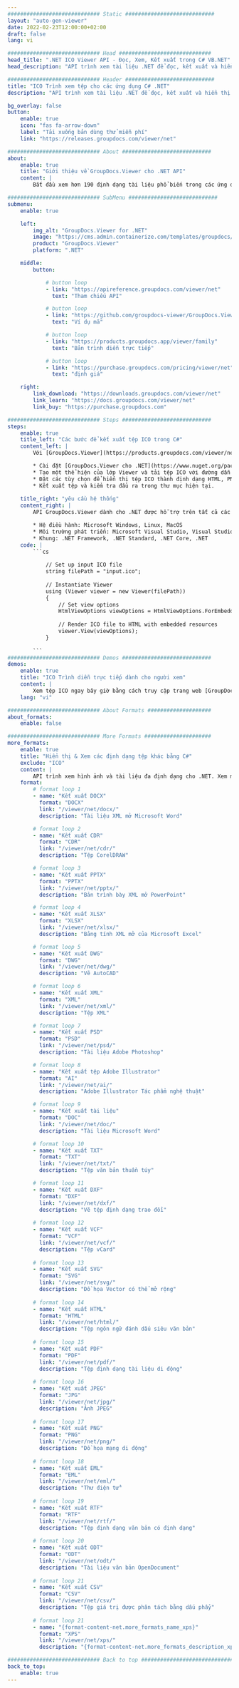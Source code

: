 ```yaml
---
############################# Static ############################
layout: "auto-gen-viewer"
date: 2022-02-23T12:00:00+02:00
draft: false
lang: vi

############################# Head #############################
head_title: ".NET ICO Viewer API - Đọc, Xem, Kết xuất trong C# VB.NET"
head_description: "API trình xem tài liệu .NET để đọc, kết xuất và hiển thị ICO trong bất kỳ loại ứng dụng C#, ASP.NET, VB.NET & .NET Core nào."

############################# Header ############################
title: "ICO Trình xem tệp cho các ứng dụng C# .NET" 
description: "API trình xem tài liệu .NET để đọc, kết xuất và hiển thị tệp ICO trong bất kỳ loại ứng dụng C#, ASP.NET, VB.NET & .NET Core nào. Xem các tệp được hiển thị với định dạng & bố cục thực trong HTML5, PDF hoặc dưới dạng hình ảnh bằng cách sử dụng một vài dòng mã." 

bg_overlay: false
button:
    enable: true
    icon: "fas fa-arrow-down"
    label: "Tải xuống bản dùng thử miễn phí"
    link: "https://releases.groupdocs.com/viewer/net"

############################# About ############################
about:
    enable: true
    title: "Giới thiệu về GroupDocs.Viewer cho .NET API" 
    content: |
        Bắt đầu xem hơn 190 định dạng tài liệu phổ biến trong các ứng dụng .NET của bạn bằng GroupDocs.Viewer cho API .NET bằng cách thêm một vài dòng mã. Các nhà phát triển có thể dễ dàng hiển thị PDF, Xử lý văn bản, Bảng tính Excel, Bản trình bày, Visio, Project, Outlook và nhiều định dạng tài liệu phổ biến khác ở chế độ HTML5, hình ảnh hoặc PDF. Kết xuất tài liệu nhanh, giống với tệp nguồn ban đầu và không yêu cầu cài đặt phần mềm bổ sung hoặc bất kỳ thư viện bên ngoài nào khác.

############################# SubMenu ############################
submenu:
    enable: true

    left:
        img_alt: "GroupDocs.Viewer for .NET"
        image: "https://cms.admin.containerize.com/templates/groupdocs/images/product-logos/90x90-noborder/groupdocs-viewer-net.png"
        product: "GroupDocs.Viewer"
        platform: ".NET"

    middle:
        button:

            # button loop
            - link: "https://apireference.groupdocs.com/viewer/net"
              text: "Tham chiếu API"

            # button loop
            - link: "https://github.com/groupdocs-viewer/GroupDocs.Viewer-for-.NET"
              text: "Ví dụ mã"

            # button loop
            - link: "https://products.groupdocs.app/viewer/family"
              text: "Bản trình diễn trực tiếp"

            # button loop
            - link: "https://purchase.groupdocs.com/pricing/viewer/net"
              text: "định giá"

    right:
        link_download: "https://downloads.groupdocs.com/viewer/net"
        link_learn: "https://docs.groupdocs.com/viewer/net"
        link_buy: "https://purchase.groupdocs.com"

############################# Steps ############################
steps:
    enable: true
    title_left: "Các bước để kết xuất tệp ICO trong C#" 
    content_left: |
        Với [GroupDocs.Viewer](https://products.groupdocs.com/viewer/net/), bạn có thể kết xuất ICO thành HTML, JPEG, PNG hoặc PDF trong một vài bước.

        * Cài đặt [GroupDocs.Viewer cho .NET](https://www.nuget.org/packages/groupdocs.viewer) bằng trình quản lý gói yêu thích của bạn. 
        * Tạo một thể hiện của lớp Viewer và tải tệp ICO với đường dẫn đầy đủ. 
        * Đặt các tùy chọn để hiển thị tệp ICO thành định dạng HTML, PNG, JPEG hoặc PDF. 
        * Kết xuất tệp và kiểm tra đầu ra trong thư mục hiện tại. 
        
    title_right: "yêu cầu hệ thống" 
    content_right: |
        API GroupDocs.Viewer dành cho .NET được hỗ trợ trên tất cả các nền tảng và hệ điều hành chính. Trước khi thực thi mã bên dưới, vui lòng đảm bảo rằng bạn đã cài đặt các điều kiện tiên quyết sau trên hệ thống của mình.

        * Hệ điều hành: Microsoft Windows, Linux, MacOS 
        * Môi trường phát triển: Microsoft Visual Studio, Visual Studio Code, .NET CLI 
        * Khung: .NET Framework, .NET Standard, .NET Core, .NET 
    code: |
        ```cs
                        
            // Set up input ICO file
            string filePath = "input.ico";
        
            // Instantiate Viewer
            using (Viewer viewer = new Viewer(filePath))
            {
            	// Set view options 
            	HtmlViewOptions viewOptions = HtmlViewOptions.ForEmbeddedResources();
                    
            	// Render ICO file to HTML with embedded resources
            	viewer.View(viewOptions);
            }
             
        ```
############################# Demos ############################
demos:
    enable: true
    title: "ICO Trình diễn trực tiếp dành cho người xem"
    content: |
        Xem tệp ICO ngay bây giờ bằng cách truy cập trang web [GroupDocs.Viewer Online Apps](https://products.groupdocs.app/viewer/ico).
    lang: "vi"

############################# About Formats ####################
about_formats:
    enable: false

############################# More Formats #####################
more_formats:
    enable: true
    title: "Hiển thị & Xem các định dạng tệp khác bằng C#"
    exclude: "ICO"
    content: |
        API trình xem hình ảnh và tài liệu đa định dạng cho .NET. Xem một số định dạng tệp phổ biến dưới đây mà không cần bất kỳ người xem bên ngoài nào.
    format: 
        # format loop 1
        - name: "Kết xuất DOCX"
          format: "DOCX"
          link: "/viewer/net/docx/"
          description: "Tài liệu XML mở Microsoft Word" 

        # format loop 2
        - name: "Kết xuất CDR" 
          format: "CDR"
          link: "/viewer/net/cdr/"
          description: "Tệp CorelDRAW" 

        # format loop 3
        - name: "Kết xuất PPTX"
          format: "PPTX"
          link: "/viewer/net/pptx/"
          description: "Bản trình bày XML mở PowerPoint" 

        # format loop 4
        - name: "Kết xuất XLSX"
          format: "XLSX"
          link: "/viewer/net/xlsx/"
          description: "Bảng tính XML mở của Microsoft Excel" 

        # format loop 5
        - name: "Kết xuất DWG"
          format: "DWG"
          link: "/viewer/net/dwg/"
          description: "Vẽ AutoCAD"

        # format loop 6
        - name: "Kết xuất XML"
          format: "XML"
          link: "/viewer/net/xml/"
          description: "Tệp XML"

        # format loop 7
        - name: "Kết xuất PSD"
          format: "PSD"
          link: "/viewer/net/psd/"
          description: "Tài liệu Adobe Photoshop"

        # format loop 8
        - name: "Kết xuất tệp Adobe Illustrator"
          format: "AI"
          link: "/viewer/net/ai/"
          description: "Adobe Illustrator Tác phẩm nghệ thuật"

        # format loop 9
        - name: "Kết xuất tài liệu"
          format: "DOC"
          link: "/viewer/net/doc/"
          description: "Tài liệu Microsoft Word" 

        # format loop 10
        - name: "Kết xuất TXT" 
          format: "TXT"
          link: "/viewer/net/txt/"
          description: "Tệp văn bản thuần túy" 

        # format loop 11
        - name: "Kết xuất DXF" 
          format: "DXF"
          link: "/viewer/net/dxf/"
          description: "Vẽ tệp định dạng trao đổi"  
          
        # format loop 12
        - name: "Kết xuất VCF"
          format: "VCF"
          link: "/viewer/net/vcf/"
          description: "Tệp vCard"  
              
        # format loop 13
        - name: "Kết xuất SVG"
          format: "SVG"
          link: "/viewer/net/svg/"
          description: "Đồ họa Vector có thể mở rộng" 
          
        # format loop 14
        - name: "Kết xuất HTML"
          format: "HTML"
          link: "/viewer/net/html/"
          description: "Tệp ngôn ngữ đánh dấu siêu văn bản" 
          
        # format loop 15
        - name: "Kết xuất PDF"
          format: "PDF"
          link: "/viewer/net/pdf/"
          description: "Tệp định dạng tài liệu di động"
          
        # format loop 16
        - name: "Kết xuất JPEG"
          format: "JPG"
          link: "/viewer/net/jpg/"
          description: "Ảnh JPEG"
          
        # format loop 17
        - name: "Kết xuất PNG"
          format: "PNG"
          link: "/viewer/net/png/"
          description: "Đồ họa mạng di động" 
          
        # format loop 18
        - name: "Kết xuất EML"
          format: "EML"
          link: "/viewer/net/eml/"
          description: "Thư điện tử" 
          
        # format loop 19
        - name: "Kết xuất RTF"
          format: "RTF"
          link: "/viewer/net/rtf/"
          description: "Tệp định dạng văn bản có định dạng" 
          
        # format loop 20
        - name: "Kết xuất ODT"
          format: "ODT"
          link: "/viewer/net/odt/"
          description: "Tài liệu văn bản OpenDocument" 
          
        # format loop 21
        - name: "Kết xuất CSV"
          format: "CSV"
          link: "/viewer/net/csv/"
          description: "Tệp giá trị được phân tách bằng dấu phẩy" 
          
        # format loop 21
        - name: "{format-content-net.more_formats_name_xps}"
          format: "XPS"
          link: "/viewer/net/xps/"
          description: "{format-content-net.more_formats_description_xps}" 

############################# Back to top ###############################
back_to_top:
    enable: true
---
```

